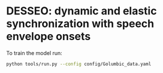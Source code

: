 # DESSEO: dynamic and elastic synchronization with speech envelope onsets

To train the model run:
```bash
python tools/run.py --config config/Golumbic_data.yaml          
```

